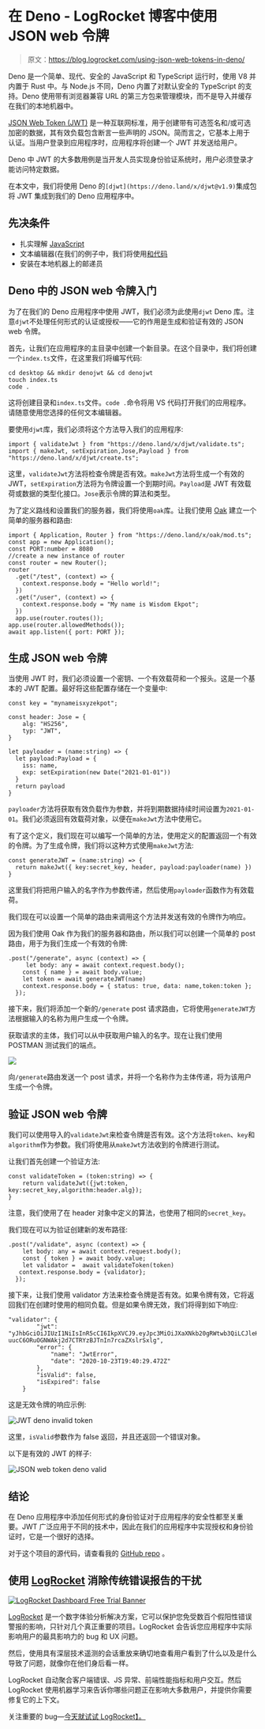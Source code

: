 # 在 Deno - LogRocket 博客中使用 JSON web 令牌

> 原文：<https://blog.logrocket.com/using-json-web-tokens-in-deno/>

Deno 是一个简单、现代、安全的 JavaScript 和 TypeScript 运行时，使用 V8 并内置于 Rust 中。与 Node.js 不同，Deno 内置了对默认安全的 TypeScript 的支持。Deno 使用带有浏览器兼容 URL 的第三方包来管理模块，而不是导入并缓存在我们的本地机器中。

[JSON Web Token (JWT)](https://en.wikipedia.org/wiki/JSON_Web_Token) 是一种互联网标准，用于创建带有可选签名和/或可选加密的数据，其有效负载包含断言一些声明的 JSON。简而言之，它基本上用于认证。当用户登录到应用程序时，应用程序将创建一个 JWT 并发送给用户。

Deno 中 JWT 的大多数用例是当开发人员实现身份验证系统时，用户必须登录才能访问特定数据。

在本文中，我们将使用 Deno 的`[djwt](https://deno.land/x/djwt@v1.9)`集成包将 JWT 集成到我们的 Deno 应用程序中。

## 先决条件

*   扎实理解 [JavaScript](https://www.javascript.com/)
*   文本编辑器(在我们的例子中，我们将使用[和代码](https://code.visualstudio.com/)
*   安装在本地机器上的邮递员

## Deno 中的 JSON web 令牌入门

为了在我们的 Deno 应用程序中使用 JWT，我们必须为此使用`djwt` Deno 库。注意`djwt`不处理任何形式的认证或授权——它的作用是生成和验证有效的 JSON web 令牌。

首先，让我们在应用程序的主目录中创建一个新目录。在这个目录中，我们将创建一个`index.ts`文件，在这里我们将编写代码:

```
cd desktop && mkdir denojwt && cd denojwt
touch index.ts
code .

```

这将创建目录和`index.ts`文件。`code .`命令将用 VS 代码打开我们的应用程序。请随意使用您选择的任何文本编辑器。

要使用`djwt`库，我们必须将这个方法导入我们的应用程序:

```
import { validateJwt } from "https://deno.land/x/djwt/validate.ts";
import { makeJwt, setExpiration,Jose,Payload } from "https://deno.land/x/djwt/create.ts";

```

这里，`validateJwt`方法将检查令牌是否有效。`makeJwt`方法将生成一个有效的 JWT，`setExpiration`方法将为令牌设置一个到期时间。`Payload`是 JWT 有效载荷或数据的类型化接口。`Jose`表示令牌的算法和类型。

为了定义路线和设置我们的服务器，我们将使用`oak`库。让我们使用 [Oak](https://deno.land/x/oak@v6.3.2) 建立一个简单的服务器和路由:

```
import { Application, Router } from "https://deno.land/x/oak/mod.ts";
const app = new Application();
const PORT:number = 8080
//create a new instance of router
const router = new Router();
router
  .get("/test", (context) => {
    context.response.body = "Hello world!";
  })
  .get("/user", (context) => {
    context.response.body = "My name is Wisdom Ekpot";
  })
  app.use(router.routes());
app.use(router.allowedMethods());
await app.listen({ port: PORT });

```

## 生成 JSON web 令牌

当使用 JWT 时，我们必须设置一个密钥、一个有效载荷和一个报头。这是一个基本的 JWT 配置。最好将这些配置存储在一个变量中:

```
const key = "mynameisxyzekpot";

const header: Jose = {
    alg: "HS256",
    typ: "JWT",
}

let payloader = (name:string) => {
  let payload:Payload = {
    iss: name,
    exp: setExpiration(new Date("2021-01-01"))
  }
  return payload
}

```

`payloader`方法将获取有效负载作为参数，并将到期数据持续时间设置为`2021-01-01`。我们必须返回有效载荷对象，以便在`makeJwt`方法中使用它。

有了这个定义，我们现在可以编写一个简单的方法，使用定义的配置返回一个有效的令牌。为了生成令牌，我们将以这种方式使用`makeJwt`方法:

```
const generateJWT = (name:string) => {
  return makeJwt({ key:secret_key, header, payload:payloader(name) })
}

```

这里我们将把用户输入的名字作为参数传递，然后使用`payloader`函数作为有效载荷。

我们现在可以设置一个简单的路由来调用这个方法并发送有效的令牌作为响应。

因为我们使用 Oak 作为我们的服务器和路由，所以我们可以创建一个简单的 post 路由，用于为我们生成一个有效的令牌:

```
.post("/generate", async (context) => {
     let body: any = await context.request.body();
    const { name } = await body.value;
    let token = await generateJWT(name)
    context.response.body = { status: true, data: name,token:token };
  });

```

接下来，我们将添加一个新的`/generate` post 请求路由，它将使用`generateJWT`方法根据输入的名称为用户生成一个令牌。

获取请求的主体，我们可以从中获取用户输入的名字。现在让我们使用 POSTMAN 测试我们的端点。

![](img/c069ea5bd383a4033d2109a4d3c1145f.png)

向`/generate`路由发送一个 post 请求，并将一个名称作为主体传递，将为该用户生成一个令牌。

## 验证 JSON web 令牌

我们可以使用导入的`validateJwt`来检查令牌是否有效。这个方法将`token`、`key`和`algorithm`作为参数。我们将使用从`makeJwt`方法收到的令牌进行测试。

让我们首先创建一个验证方法:

```
const validateToken = (token:string) => {
    return validateJwt({jwt:token, key:secret_key,algorithm:header.alg});
}

```

注意，我们使用了在 header 对象中定义的算法，也使用了相同的`secret_key`。

我们现在可以为验证创建新的发布路径:

```
.post("/validate", async (context) => {
    let body: any = await context.request.body();
    const { token } = await body.value;
    let validator =  await validateToken(token)
   context.response.body = {validator};
  });

```

接下来，让我们使用 validator 方法来检查令牌是否有效。如果令牌有效，它将返回我们在创建时使用的相同负载。但是如果令牌无效，我们将得到如下响应:

```
"validator": {
        "jwt": "yJhbGciOiJIUzI1NiIsInR5cCI6IkpXVCJ9.eyJpc3MiOiJXaXNkb20gRWtwb3QiLCJleHAiOjE2MDk0NTkyMDB9.-uucC6ORuOGNWAkj2d7CTRYzBJTnIn7rcaZXslrSxlg",
        "error": {
            "name": "JwtError",
            "date": "2020-10-23T19:40:29.472Z"
        },
        "isValid": false,
        "isExpired": false
    }

```

这是无效令牌的响应示例:

![JWT deno invalid token](img/65c32cf680d5c08dd403a2ca92327a45.png)

这里，`isValid`参数作为 false 返回，并且还返回一个错误对象。

以下是有效的 JWT 的样子:

![JSON web token deno valid](img/ff49e1f3fa7369f8898190f5c0306e41.png)

## 结论

在 Deno 应用程序中添加任何形式的身份验证对于应用程序的安全性都至关重要。JWT 广泛应用于不同的技术中，因此在我们的应用程序中实现授权和身份验证时，它是一个很好的选择。

对于这个项目的源代码，请查看我的 [GitHub repo](https://github.com/Wisdom132/deno/tree/master/djwt) 。

## 使用 [LogRocket](https://lp.logrocket.com/blg/signup) 消除传统错误报告的干扰

[![LogRocket Dashboard Free Trial Banner](img/d6f5a5dd739296c1dd7aab3d5e77eeb9.png)](https://lp.logrocket.com/blg/signup)

[LogRocket](https://lp.logrocket.com/blg/signup) 是一个数字体验分析解决方案，它可以保护您免受数百个假阳性错误警报的影响，只针对几个真正重要的项目。LogRocket 会告诉您应用程序中实际影响用户的最具影响力的 bug 和 UX 问题。

然后，使用具有深层技术遥测的会话重放来确切地查看用户看到了什么以及是什么导致了问题，就像你在他们身后看一样。

LogRocket 自动聚合客户端错误、JS 异常、前端性能指标和用户交互。然后 LogRocket 使用机器学习来告诉你哪些问题正在影响大多数用户，并提供你需要修复它的上下文。

关注重要的 bug—[今天就试试 LogRocket】。](https://lp.logrocket.com/blg/signup-issue-free)